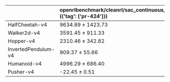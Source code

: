 |                     | openrlbenchmark/cleanrl/sac_continuous_action ({'tag': ['pr-424']})   |
|:--------------------|:----------------------------------------------------------------------|
| HalfCheetah-v4      | 9634.89 ± 1423.73                                                     |
| Walker2d-v4         | 3591.45 ± 911.33                                                      |
| Hopper-v4           | 2310.46 ± 342.82                                                      |
| InvertedPendulum-v4 | 909.37 ± 55.66                                                        |
| Humanoid-v4         | 4996.29 ± 686.40                                                      |
| Pusher-v4           | -22.45 ± 0.51                                                         |